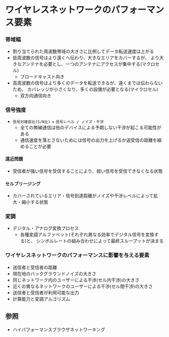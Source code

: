 # ワイヤレスネットワークのパフォーマンス要素
### 帯域幅
- 割り当てられた周波数帯域の大きさに比例してデータ転送速度は上がる
- 低周波数の信号はより遠くへ伝わり、大きなエリアをカバーするが、
  より大きなアンテナを必要とし、一つのアンテナにアクセスが集中する(マクロセル)
  - ブロードキャスト向き
- 高周波数の信号はより多くのデータを転送できるが、遠くまでは伝わらないため、
  カバレッジが小さくなり、多くの設備が必要となる(マイクロセル)
  - 双方向通信向き

### 信号強度
- `信号対雑音比(S/N比)` = `信号レベル / ノイズ・干渉`
  - 全ての無線通信は他のデバイスによる予期しない干渉が起こる可能性がある
  - 通信速度を落とさないためには信号の出力を上げるか送受信の距離を縮めることが必要

#### 遠近問題
- 受信者が強い信号を受信することにより、弱い信号を受信できなくなる状態

#### セルブリージング
- カバーされているエリア・信号到達距離がノイズや干渉レベルによって拡大・縮小する状態

### 変調
- デジタル・アナログ変換プロセス
  - 各種変調アルファベット(それぞれ異なる効率でデジタル信号を変換する)と、
    シンボルレートの組み合わせによって最終スループットが決まる

### ワイヤレスネットワークのパフォーマンスに影響を与える要素
- 送信者と受信者の距離
- 現在地のバックグラウンドノイズの大きさ
- 同じネットワーク内のユーザーによる干渉(セル内干渉)の大きさ
- 近くの異なるネットワークのユーザーによる干渉(セル間干渉)の大きさ
- 送信者と受信者が利用可能な出力
- 計算能力と変調アルゴリズム

## 参照
- ハイパフォーマンスブラウザネットワーキング
